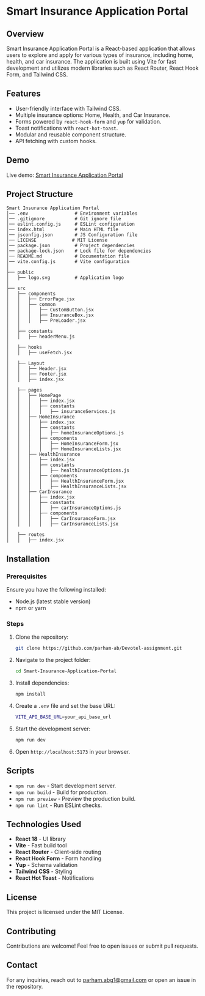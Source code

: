 # Smart Insurance Application Portal

## Overview
Smart Insurance Application Portal is a React-based application that allows users to explore and apply for various types of insurance, including home, health, and car insurance. The application is built using Vite for fast development and utilizes modern libraries such as React Router, React Hook Form, and Tailwind CSS.

## Features
- User-friendly interface with Tailwind CSS.
- Multiple insurance options: Home, Health, and Car Insurance.
- Forms powered by `react-hook-form` and `yup` for validation.
- Toast notifications with `react-hot-toast`.
- Modular and reusable component structure.
- API fetching with custom hooks.

## Demo
Live demo: [Smart Insurance Application Portal](https://parham-ab-devotel-insurance-forms.netlify.app)

## Project Structure
```
Smart Insurance Application Portal
│── .env                 # Environment variables
│── .gitignore           # Git ignore file
│── eslint.config.js     # ESLint configuration
│── index.html           # Main HTML file
│── jsconfig.json        # JS Configuration file
│── LICENSE             # MIT License
│── package.json         # Project dependencies
│── package-lock.json    # Lock file for dependencies
│── README.md            # Documentation file
│── vite.config.js       # Vite configuration
│
├── public
│   ├── logo.svg         # Application logo
│
├── src
│   ├── components
│   │   ├── ErrorPage.jsx
│   │   ├── common
│   │   │   ├── CustomButton.jsx
│   │   │   ├── InsuranceBox.jsx
│   │   │   ├── PreLoader.jsx
│   │
│   ├── constants
│   │   ├── headerMenu.js
│
│   ├── hooks
│   │   ├── useFetch.jsx
│
│   ├── Layout
│   │   ├── Header.jsx
│   │   ├── Footer.jsx
│   │   ├── index.jsx
│
│   ├── pages
│   │   ├── HomePage
│   │   │   ├── index.jsx
│   │   │   ├── constants
│   │   │   │   ├── insuranceServices.js
│   │   ├── HomeInsurance
│   │   │   ├── index.jsx
│   │   │   ├── constants
│   │   │   │   ├── homeInsuranceOptions.js
│   │   │   ├── components
│   │   │   │   ├── HomeInsuranceForm.jsx
│   │   │   │   ├── HomeInsuranceLists.jsx
│   │   ├── HealthInsurance
│   │   │   ├── index.jsx
│   │   │   ├── constants
│   │   │   │   ├── healthInsuranceOptions.js
│   │   │   ├── components
│   │   │   │   ├── HealthInsuranceForm.jsx
│   │   │   │   ├── HealthInsuranceLists.jsx
│   │   ├── CarInsurance
│   │   │   ├── index.jsx
│   │   │   ├── constants
│   │   │   │   ├── carInsuranceOptions.js
│   │   │   ├── components
│   │   │   │   ├── CarInsuranceForm.jsx
│   │   │   │   ├── CarInsuranceLists.jsx
│
│   ├── routes
│   │   ├── index.jsx
```

## Installation
### Prerequisites
Ensure you have the following installed:
- Node.js (latest stable version)
- npm or yarn

### Steps
1. Clone the repository:
   ```sh
   git clone https://github.com/parham-ab/Devotel-assignment.git
   ```
2. Navigate to the project folder:
   ```sh
   cd Smart-Insurance-Application-Portal
   ```
3. Install dependencies:
   ```sh
   npm install
   ```
4. Create a `.env` file and set the base URL:
   ```sh
   VITE_API_BASE_URL=your_api_base_url
   ```
5. Start the development server:
   ```sh
   npm run dev
   ```
6. Open `http://localhost:5173` in your browser.

## Scripts
- `npm run dev` - Start development server.
- `npm run build` - Build for production.
- `npm run preview` - Preview the production build.
- `npm run lint` - Run ESLint checks.

## Technologies Used
- **React 18** - UI library
- **Vite** - Fast build tool
- **React Router** - Client-side routing
- **React Hook Form** - Form handling
- **Yup** - Schema validation
- **Tailwind CSS** - Styling
- **React Hot Toast** - Notifications

## License
This project is licensed under the MIT License.

## Contributing
Contributions are welcome! Feel free to open issues or submit pull requests.

## Contact
For any inquiries, reach out to parham.abg1@gmail.com or open an issue in the repository.

